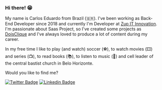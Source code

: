 ### Hi there! 😁

My name is Carlos Eduardo from Brazil (🇧🇷). I've been working as Back-End Developer since 2018 and currently I'm Developer at [Zup IT Innovation](https://www.zup.com.br/). I'm passionate about Saas Project, so I've created some projects as [DoisClique](https://github.com/Doisclique) and I've always loved to produce a lot of content during my career.

In my free time I like to play (and watch) soccer (⚽️), to watch movies (🎞️) and series (📺), to read books (📚), to listen to music (🎵) and cell leader of the central bastist church in Belo Horizonte.

Would you like to find me?

[![Twitter Badge](https://img.shields.io/badge/-Twitter-1ca0f1?style=flat-square&labelColor=1ca0f1&logo=twitter&logoColor=white&link=https://twitter.com/carlos_e_93)](https://twitter.com/carlos_e_93)
[![Linkedin Badge](https://img.shields.io/badge/-LinkedIn-blue?style=flat-square&logo=Linkedin&logoColor=white&link=https://www.linkedin.com/in/carlos-eduardo-junior-a63876166/0)](https://www.linkedin.com/in/carlos-eduardo-junior-a63876166/0)


